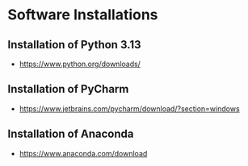 # Software Installations

## Installation of Python 3.13

- https://www.python.org/downloads/

## Installation of PyCharm

- https://www.jetbrains.com/pycharm/download/?section=windows

## Installation of Anaconda

- https://www.anaconda.com/download 